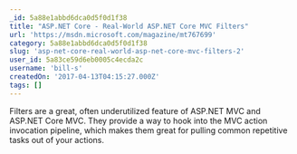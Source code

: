 ```yaml
---
_id: 5a88e1abbd6dca0d5f0d1f38
title: "ASP.NET Core - Real-World ASP.NET Core MVC Filters"
url: 'https://msdn.microsoft.com/magazine/mt767699'
category: 5a88e1abbd6dca0d5f0d1f38
slug: 'asp-net-core-real-world-asp-net-core-mvc-filters-2'
user_id: 5a83ce59d6eb0005c4ecda2c
username: 'bill-s'
createdOn: '2017-04-13T04:15:27.000Z'
tags: []
---
```


Filters are a great, often underutilized feature of ASP.NET MVC and ASP.NET Core MVC. They provide a way to hook into the MVC action invocation pipeline, which makes them great for pulling common repetitive tasks out of your actions.
